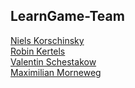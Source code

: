 ## LearnGame-Team
[Niels Korschinsky](https://github.com/nkrs44)  
[Robin Kertels](https://github.com/K0bin)  
[Valentin Schestakow](https://github.com/Valtr0n)  
[Maximilian Morneweg](https://github.com/MaxiMorneweg)